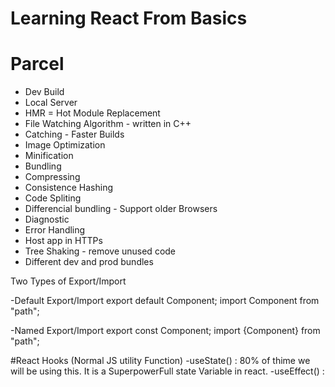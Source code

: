 # Learning React From Basics 


# Parcel
- Dev Build
- Local Server
- HMR = Hot Module Replacement
- File Watching Algorithm - written in C++
- Catching - Faster Builds
- Image Optimization
- Minification
- Bundling
- Compressing
- Consistence Hashing 
- Code Spliting
- Differencial bundling - Support older Browsers
- Diagnostic
- Error Handling
- Host app in HTTPs
- Tree Shaking - remove unused code
- Different dev and prod bundles 

Two Types of Export/Import

-Default Export/Import
export default Component;
import Component from "path";


-Named Export/Import
export const Component;
import {Component} from "path";


#React Hooks
 (Normal JS utility Function)
-useState() : 80% of thime we will be using this. It is a SuperpowerFull state Variable in react.
-useEffect() : 
